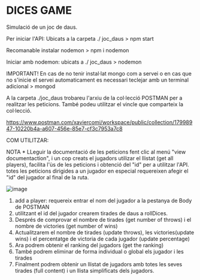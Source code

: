 
# DICES GAME

Simulació de un joc de daus. 

Per iniciar l'API: Ubicats a la carpeta ./ joc_daus > npm start 

Recomanable instalar nodemon > npm i nodemon 

Iniciar amb nodemon: ubicats a ./ joc_daus > nodemon  

IMPORTANT! En cas de no tenir instal·lat mongo com a servei o en cas que no s'inicie el servei automaticament
           es necessari teclejar amb un terminal adicional > mongod
           
A la carpeta ./joc_daus trobareu l'arxiu de la col·lecció POSTMAN per a realitzar les peticions.
També podeu utilitzar el vincle que comparteix la col·lecció.

https://www.postman.com/xaviercomi/workspace/public/collection/17998947-10220b4a-a607-456e-85e7-cf3c7953a7c8

COM UTILITZAR: 

NOTA * LLeguir la documentació de les peticions fent clic al menú "view documentaction", i un cop creats el jugadors
       utilizar el llistat (get all players), facilita l'ùs de les peticions i obtenció del "id" per a utilitzar l'API. 
       totes les peticions dirigides a un jugador en especial requereixen afegir el "id" del jugador al final de la ruta. 

![image](https://user-images.githubusercontent.com/85874705/143659824-9713e854-443c-48ea-9236-cc5280750935.png)


1. add a player: requereix entrar el nom del jugador a la pestanya de Body de POSTMAN
2. utilitzant el id del jugador crearem tirades de daus a rollDices. 
3. Després de comprovar el nombre de tirades (get number of throws) i el nombre de victories (get number of wins)
4. Actualitzarem el nombre de tirades (update throws), les victories(update wins) i el percentatge de victoria de cada jugador (update percentage)
5. Ara podrem obtenir el ranking del jugadors (get the ranking)
6. També podrem eliminar de forma individual o global els jugador i les tirades
7. Finalment podrem obtenir un llistat de jugadors amb totes les seves tirades (full content) i un llista simplificats dels jugadors.




